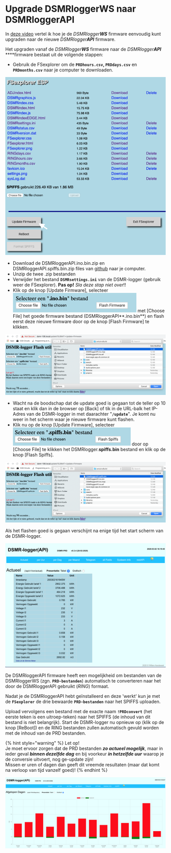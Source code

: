 # Upgrade DSMRloggerWS naar DSMRloggerAPI

In [deze video](https://youtu.be/Pq-Zm-o8Xo8) vertel ik hoe je de _DSMRlogger**WS**_ firmware eenvoudig kunt upgraden naar de nieuwe _DSMRlogger**API**_ firmware.

Het upgraden vanaf de _DSMRlogger**WS**_ firmware naar de _DSMRlogger**API**_ ****firmware bestaat uit de volgende stappen:

* Gebruik de FSexplorer om de **`PRDhours.csv`, `PRDdays.csv`** en **`PRDmonths.csv`** naar je computer te downloaden.

![](.gitbook/assets/fsexplorerfwupdate.png)

* Download de DSMRloggerAPI.ino.bin.zip en DSMRloggerAPI.spiffs.bin.zip files van [github](https://github.com/mrWheel/DSMRloggerAPI/releases) naar je computer.
* Unzip de twee .zip bestanden
* Verwijder het bestand **`DSMRsettings.ini`** van de DSMR-logger \(gebruik weer de FSexplorer\). **Pas op!** _Sla deze stap niet over_!!
* Klik op de knop \[Update Firmware\], selecteer ![](.gitbook/assets/chooseino.png) met \[Choose File\] het goede firmware bestand \(DSMRloggerAPI**.ino.bin**\) en flash eerst deze nieuwe firmware door op de knop \[Flash Firmware\] te klikken.

![](.gitbook/assets/flash_ino_bin.png)

* Wacht na de boodschap dat de update goed is gegaan tot de teller op 10 staat en klik dan in de browser op \[Back\] of tik in de URL-balk het IP-Adres van de DSMR-logger in met daarachter "**`/update`**". Je komt nu weer in het scherm waar je nieuwe firmware kunt flashen.
* Klik nu op de knop \[Update Firmware\], selecteer ![](.gitbook/assets/choosespiffs.png) door op \[Choose File\] te klikken het DSMRlogger.**spiffs.bin** bestand en klik op de knop \[Flash Spiffs\]. 

![](.gitbook/assets/flash_spiffs.bin.png)

  
 Als het flashen goed is gegaan verschijnt na enige tijd het start scherm van de DSMR-logger.

![](.gitbook/assets/dsmrloggerapi-actual.png)

De DSMRloggerAPI firmware heeft een mogelijkheid om bestanden van de DSMRloggerWS \(zgn. **`PRD-bestanden`**\) automatisch te converteren naar het door de DSMRloggerAPI gebruikt \(_RING_\) formaat.

Nadat je de DSMRloggerAPI hebt geïnstalleerd en deze 'werkt' kun je met de **`FSexplorer`** de drie bewaarde **`PRD-bestanden`** naar het SPIFFS uploaden.

Upload vervolgens een bestand met de exacte naam **`!PRDconvert`** \(het eerste teken is een uitroep-teken\) naar het SPIFFS \(de inhoud van dit bestand is niet belangrijk\). Start de DSMR-logger nu opnieuw op \(klik op de knop \[ReBoot\]\) en de RING bestanden zullen automatisch gevuld worden met de inhoud van de PRD bestanden.

{% hint style="warning" %}
Let op!   
Je moet ervoor zorgen dat de PRD bestanden _**zo actueel mogelijk**_, maar in ieder geval _**binnen dezelfde dag**_ en bij voorkeur _**in hetzelfde uur**_ waarop je de conversie uitvoert, nog ge-update zijn!   
Missen er uren of dagen dan geeft dit vreemde resultaten \(maar dat komt na verloop van tijd vanzelf goed\)!
{% endhint %}

![](.gitbook/assets/dsmrloggerapi-days.png)


